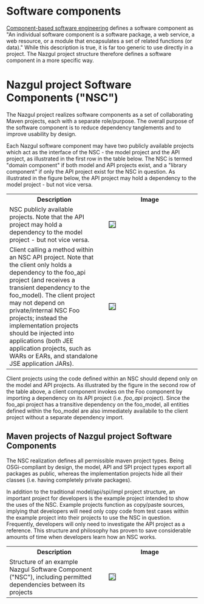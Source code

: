 # Software components

[Component-based software engineering](http://en.wikipedia.org/wiki/Component-based_software_engineering)
defines a software component as "An individual software component is a software package, a web service,
a web resource, or a module that encapsulates a set of related functions (or data)."
While this description is true, it is far too generic to use directly in a project. The Nazgul project structure
therefore defines a software component in a more specific way.

# Nazgul project Software Components ("NSC")

The Nazgul project realizes software components as a set of collaborating Maven projects, each with a
separate role/purpose. The overall purpose of the software component is to reduce dependency
tanglements and to improve usability by design.

Each Nazgul software component may have two publicly available projects which act as the interface of the NSC - the
model project and the API project, as illustrated in the first row in the table below. The NSC is termed "domain
component" if both model and API projects exist, and a "library component" if only the API project exist for the NSC
in question. As illustrated in the figure below, the API project may hold a dependency to the model project - but
not vice versa.

<table>
    <tr>
        <th width="50%">Description</th>
        <th width="50%">Image</th>
    </tr>
    <tr>
        <td>NSC publicly available projects. Note that the API project may hold a dependency to
        the model project - but not vice versa.</td>
        <td><img src="images/plantuml/modularity_component.png" style="margin:10px; border:1px solid black;" /></td>
    </tr>
    <tr>
        <td>Client calling a method within an NSC API project. Note that the client only holds a dependency to the
        foo_api project (and receives a transient dependency to the foo_model). The client project may not depend on
        private/internal NSC Foo projects; instead the implementation projects should be injected into applications
        (both JEE application projects, such as WARs or EARs, and standalone JSE application JARs).
        </td>
        <td><img src="images/plantuml/modularity_components.png" style="margin:10px; border:1px solid black;" /></td>
    </tr>
</table>

Client projects using the code defined within an NSC should depend only on the model and API projects. As
illustrated by the figure in the second row of the table above, a client component invokes on the Foo
component by importing a dependency on its API project (i.e. *foo_api* project). Since the foo_api project has a
transitive dependency on the foo_model, all entities defined within the foo_model are also immediately availabile to
the client project without a separate dependency import.

## Maven projects of Nazgul project Software Components

The NSC realization defines all permissible maven project types. Being OSGi-compliant by design, the model,
API and SPI project types export all packages as public, whereas the implementation projects hide all their classes
(i.e. having completely private packages).

In addition to the traditional model/api/spi/impl project structure, an important project for developers is the
example project intended to show the uses of the NSC. Example projects function as copy/paste sources,
implying that developers will need only copy code from test cases within the example project into their projects to
use the NSC in question. Frequently, developers will only need to investigate the API project as a reference.
This structure and philosophy has proven to save considerable amounts of time when developers learn how an NSC
works.

<table>
    <tr>
        <th width="50%">Description</th>
        <th width="50%">Image</th>
    </tr>
    <tr>
        <td>Structure of an example Nazgul Software Component ("NSC"), including permitted dependencies between
        its projects</td>
        <td><img src="images/plantuml/modularity_mavenProjects.png" style="margin:10px; border:1px solid black;"
        /></td>
    </tr>
</table>